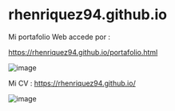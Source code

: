 # rhenriquez94.github.io

Mi portafolio Web accede por : 

https://rhenriquez94.github.io/portafolio.html

![image](https://github.com/Rhenriquez94/rhenriquez94.github.io/assets/91695458/254d2bbc-49ee-4281-bc9f-99c1e08c527d)


Mi CV :
https://rhenriquez94.github.io/

![image](https://github.com/Rhenriquez94/rhenriquez94.github.io/assets/91695458/985a78ff-890a-4ade-8ad7-9a19a0373ffd)
